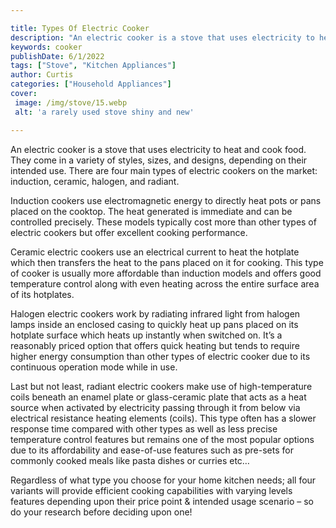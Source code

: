 ```yaml
---

title: Types Of Electric Cooker
description: "An electric cooker is a stove that uses electricity to heat and cook food. They come in a variety of styles, sizes, and designs, d...lets find out"
keywords: cooker
publishDate: 6/1/2022
tags: ["Stove", "Kitchen Appliances"]
author: Curtis
categories: ["Household Appliances"]
cover: 
 image: /img/stove/15.webp
 alt: 'a rarely used stove shiny and new'

---
```


An electric cooker is a stove that uses electricity to heat and cook food. They come in a variety of styles, sizes, and designs, depending on their intended use. There are four main types of electric cookers on the market: induction, ceramic, halogen, and radiant.

Induction cookers use electromagnetic energy to directly heat pots or pans placed on the cooktop. The heat generated is immediate and can be controlled precisely. These models typically cost more than other types of electric cookers but offer excellent cooking performance. 

Ceramic electric cookers use an electrical current to heat the hotplate which then transfers the heat to the pans placed on it for cooking. This type of cooker is usually more affordable than induction models and offers good temperature control along with even heating across the entire surface area of its hotplates. 

Halogen electric cookers work by radiating infrared light from halogen lamps inside an enclosed casing to quickly heat up pans placed on its hotplate surface which heats up instantly when switched on. It’s a reasonably priced option that offers quick heating but tends to require higher energy consumption than other types of electric cooker due to its continuous operation mode while in use. 

Last but not least, radiant electric cookers make use of high-temperature coils beneath an enamel plate or glass-ceramic plate that acts as a heat source when activated by electricity passing through it from below via electrical resistance heating elements (coils). This type often has a slower response time compared with other types as well as less precise temperature control features but remains one of the most popular options due to its affordability and ease-of-use features such as pre-sets for commonly cooked meals like pasta dishes or curries etc… 

Regardless of what type you choose for your home kitchen needs; all four variants will provide efficient cooking capabilities with varying levels features depending upon their price point & intended usage scenario – so do your research before deciding upon one!
